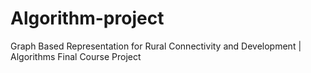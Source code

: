 # Algorithm-project
Graph Based Representation for Rural Connectivity and Development | Algorithms Final Course Project
